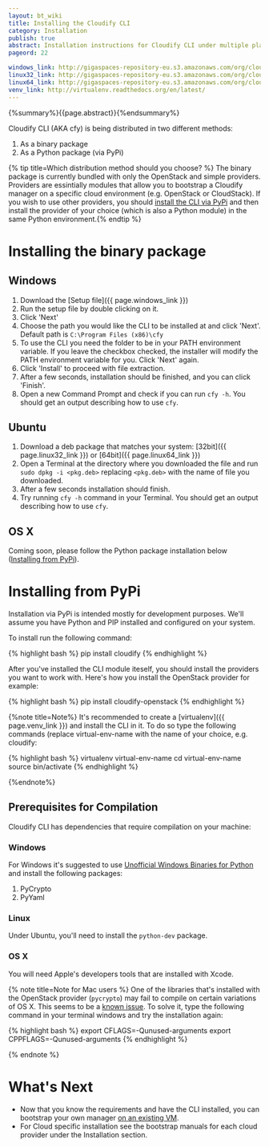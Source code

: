 ```yaml
---
layout: bt_wiki
title: Installing the Cloudify CLI
category: Installation
publish: true
abstract: Installation instructions for Cloudify CLI under multiple platforms
pageord: 22

windows_link: http://gigaspaces-repository-eu.s3.amazonaws.com/org/cloudify3/3.0.0/nightly_6/cloudify-cli_3.0.0-ga-b6.exe
linux32_link: http://gigaspaces-repository-eu.s3.amazonaws.com/org/cloudify3/3.0.0/nightly_6/cloudify-cli_3.0.0-ga-b6_i386.deb
linux64_link: http://gigaspaces-repository-eu.s3.amazonaws.com/org/cloudify3/3.0.0/nightly_6/cloudify-cli_3.0.0-ga-b6_amd64.deb
venv_link: http://virtualenv.readthedocs.org/en/latest/
---
```

{%summary%}{{page.abstract}}{%endsummary%}

Cloudify CLI (AKA cfy) is being distributed in two different methods:

1. As a binary package
1. As a Python package (via PyPi)

{% tip title=Which distribution method should you choose? %}
The binary package is currently bundled with only the OpenStack and simple providers. Providers are essintially modules that allow you to bootstrap a Cloudify manager on a specific cloud environment (e.g. OpenStack or CloudStack).
If you wish to use other providers, you should [install the CLI via PyPi](#installing-from-pypi) and then install the provider of your choice (which is also a Python module) in the same Python environment.{% endtip %}

# Installing the binary package

## Windows

1. Download the [Setup file]({{ page.windows_link }})
1. Run the setup file by double clicking on it.
1. Click 'Next'
1. Choose the path you would like the CLI to be installed at and click 'Next'.
Default path is `C:\Program Files (x86)\cfy`
1. To use the CLI you need the folder to be in your PATH environment variable. If
you leave the checkbox checked, the installer will modify the PATH environment
variable for you. Click 'Next' again.
1. Click 'Install' to proceed with file extraction.
1. After a few seconds, installation should be finished, and you can click 'Finish'.
1. Open a new Command Prompt and check if you can run `cfy -h`. You should get
an output describing how to use `cfy`.

## Ubuntu

1. Download a deb package that matches your system:
[32bit]({{ page.linux32_link }}) or
[64bit]({{ page.linux64_link }})
1. Open a Terminal at the directory where you downloaded the file and run
`sudo dpkg -i <pkg.deb>` replacing `<pkg.deb>` with the name of file you downloaded.
1. After a few seconds installation should finish.
1. Try running `cfy -h` command in your Terminal. You should get an output
describing how to use `cfy`.

## OS X

Coming soon, please follow the Python package installation below ([Installing from PyPi](#installing-from-pypi)).

# Installing from PyPi

Installation via PyPi is intended mostly for development purposes. We'll assume you
have Python and PIP installed and configured on your system.

To install run the following command:

{% highlight bash %}
pip install cloudify
{% endhighlight %}

After you've installed the CLI module iteself, you should install the providers you want to work with. Here's how you install the OpenStack provider for example:

{% highlight bash %}
pip install cloudify-openstack
{% endhighlight %}

{%note title=Note%}
It's recommended to create a [virtualenv]({{ page.venv_link }}) and install the CLI in it. To do so type the following commands (replace virtual-env-name with the name of your choice, e.g. cloudify:

{% highlight bash %}
virtualenv virtual-env-name
cd virtual-env-name
source bin/activate
{% endhighlight %}

{%endnote%}

## Prerequisites for Compilation

Cloudify CLI has dependencies that require compilation on your machine:

### Windows

For Windows it's suggested to use [Unofficial Windows Binaries for Python](http://www.lfd.uci.edu/~gohlke/pythonlibs)
and install the following packages:

1. PyCrypto
2. PyYaml

### Linux

Under Ubuntu, you'll need to install the `python-dev` package.

### OS X

You will need Apple's developers tools that are installed with Xcode.

{% note title=Note for Mac users %} One of the libraries that's installed with the OpenStack provider (`pycrypto`) may fail to compile on certain variations of OS X. This seems to be a [known issue](http://stackoverflow.com/questions/19617686/trying-to-install-pycrypto-on-mac-osx-mavericks/22868650#22868650). To solve it, type the following command in your terminal windows and try the installation again:

{% highlight bash %}
export CFLAGS=-Qunused-arguments
export CPPFLAGS=-Qunused-arguments
{% endhighlight %}

{% endnote %}

# What's Next

* Now that you know the requirements and have the CLI installed, you can bootstrap your own manager [on an existing VM]({{page.simple_install_link}}).
* For Cloud specific installation see the bootstrap manuals for each cloud provider under the Installation section.
